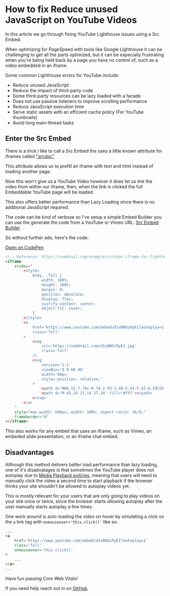 # How to fix Reduce unused JavaScript on YouTube Videos

In this article we go through fixing YouTube Lighthouse issues using a Src Embed.

When optimizing for PageSpeed with tools like Google Lighthouse it can be challenging to get all the parts optimized, but it can be especially frustrating when you're being held back by a page you have no control of, such as  a video embedded in an iframe.

Some common Lighthouse errors for YouTube include:

- Reduce unused JavaScript
- Reduce the impact of third-party code
- Some third-party resources can be lazy loaded with a facade
- Does not use passive listeners to improve scrolling performance
- Reduce JavaScript execution time
- Serve static assets with an efficient cache policy (For YouTube thumbnails)
- Avoid long main-thread tasks

## Enter the Src Embed

There is a trick I like to call a Src Embed the uses a little known attribute for iframes called ["srcdoc"](https://developer.mozilla.org/en-US/docs/Web/API/HTMLIFrameElement/srcdoc)

This attribute allows us to prefill an iframe with text and html instead of loading another page.

Now this won't give us a YouTube Video however it does let us *link* the video from within our iframe, then, when the link is clicked the full Embeddable YouTube page will be loaded.

This also offers better performance than Lazy Loading since there is no additional JavaScript required.

The code can be kind of verbose so I've setup a simple Embed Builder you can use the generate the code from a YouTube or Vimeo URL:
[Src Embed Builder](https://vumbnail.com/embed-builder)

So without further ado, here's the code:

[Open on CodePen](https://codepen.io/ThatGuySam/pen/rNpvrQg)

```html
<!-- Reference: https://vumbnail.com/examples/srcdoc-iframe-for-lighthouse -->
<iframe
    srcdoc="
        <style>
            body, .full {
                width: 100%;
                height: 100%;
                margin: 0;
                position: absolute;
                display: flex;
                justify-content: center;
                object-fit: cover;
            }
        </style>
        <a
            href='https://www.youtube.com/embed/d1vBNOiRyEI?autoplay=1'
            class='full'
        >
            <img
                src='https://vumbnail.com/d1vBNOiRyEI.jpg'
                class='full'
            />
            <svg
                version='1.1'
                viewBox='0 0 68 48'
                width='68px'
                style='position: relative;'
            >
                <path d='M66.52,7.74c-0.78-2.93-2.49-5.41-5.42-6.19C55.79,.13,34,0,34,0S12.21,.13,6.9,1.55 C3.97,2.33,2.27,4.81,1.48,7.74C0.06,13.05,0,24,0,24s0.06,10.95,1.48,16.26c0.78,2.93,2.49,5.41,5.42,6.19 C12.21,47.87,34,48,34,48s21.79-0.13,27.1-1.55c2.93-0.78,4.64-3.26,5.42-6.19C67.94,34.95,68,24,68,24S67.94,13.05,66.52,7.74z' fill='#f00'></path>
                <path d='M 45,24 27,14 27,34' fill='#fff'></path>
            </svg>
        </a>
    "
    style="max-width: 640px; width: 100%; aspect-ratio: 16/9;"
    frameborder="0"
></iframe>
```

This also works for any embed that uses an iframe, such as Vimeo, an embeded slide presentation, or an iframe chat embed.

## Disadvantages

Although this method delivers better load performance than lazy loading, one of it's disadvatages is that sometimes the YouTube player does not autoplay due to [Media Playback policies](https://developer.mozilla.org/en-US/docs/Web/Media/Autoplay_guide), meaning that users will need to manually click the video a second time to start playback if the browser thinks your site shouldn't be allowed to autoplay videos yet.

This is mostly relevant for your users that are only going to play videos on your site once or twice, since the browser starts allowing autoplay after the user manually starts autoplay a few times.

One work around is auto-loading the video on hover by simulating a click on the `a` link tag with `onmouseover='this.click()'` like so:

```html
...
<a
    href='https://www.youtube.com/embed/d1vBNOiRyEI?autoplay=1'
    class='full'
    onmouseover='this.click()'
>
    ...
</a>
...
```

Have fun passing Core Web Vitals!

If you need help reach out in on [GitHub](https://github.com/ThatGuySam/vumbnail/discussions).

